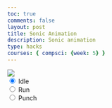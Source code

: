 ```yaml
---
toc: true
comments: false
layout: post
title: Sonic Animation
description: Sonic animation
type: hacks
courses: { compsci: {week: 5} }
---
```


<body>
    <div>
        <canvas id="spriteContainer">
            <img id="sonicSprite" src="{{site.baseurl}}/images/sonic_spritesheet.jpg">
        </canvas>
        <div id="controls">
            <input type="radio" name="animation" id="idle" checked>
            <label for="idle">Idle</label><br>
            <input type="radio" name="animation" id="run">
            <label for="run">Run</label><br>
            <input type="radio" name="animation" id="punch">
            <label for="punch">Punch</label><br>
        </div>
    </div>
</body>

<script>
    window.addEventListener('load', function () {
        const canvas = document.getElementById('spriteContainer');
        const ctx = canvas.getContext('2d');
        const SPRITE_WIDTH = 80;
        const SPRITE_HEIGHT = 102;
        const SCALE_FACTOR = 1;
        const FRAME_LIMIT = 5;

        canvas.width = SPRITE_WIDTH * SCALE_FACTOR;
        canvas.height = SPRITE_HEIGHT * SCALE_FACTOR;

        class Sonic {
            constructor() {
                this.image = document.getElementById("sonicSprite");
                this.spriteWidth = SPRITE_WIDTH;
                this.spriteHeight = SPRITE_HEIGHT;
                this.width = this.spriteWidth;
                this.height = this.spriteHeight;
                this.x = 0;
                this.y = 0;
                this.scale = 1;
                this.minFrame = 0;
                this.maxFrame = FRAME_LIMIT;
                this.frameX = 0;
                this.frameY = 0;
            }

            draw(context) {
                context.drawImage(
                    this.image,
                    this.frameX * SPRITE_WIDTH,
                    this.frameY * SPRITE_HEIGHT,
                    SPRITE_WIDTH,
                    SPRITE_HEIGHT,
                    this.x,
                    this.y,
                    canvas.width,
                    canvas.height,
                );
            }

            update() {
                if (this.frameX < this.maxFrame) {
                    this.frameX++;
                } else {
                    this.frameX = 0;
                }
            }
        }

        const sonic = new Sonic();

        const controls = document.getElementById('controls');
        controls.addEventListener('click', function (event) {
            if (event.target.tagName === 'INPUT') {
                const selectedAnimation = event.target.id;
                switch (selectedAnimation) {
                    case 'idle':
                        sonic.frameY = 0;
                        sonic.maxFrame = 6;
                        break;
                    case 'run':
                        sonic.frameY = 1;
                        sonic.maxFrame = 2;
                        break;
                    case 'punch':
                        sonic.frameY = 6;
                        sonic.maxFrame = 7;
                        break;
                    default:
                        break;
                }
            }
        });

        let framesPerSecond = 10

        function animate() {
            ctx.clearRect(0, 0, canvas.width, canvas.height);

            sonic.draw(ctx);

            sonic.update();

             setTimeout(function() {
        requestAnimationFrame(animate);

        }, 1000 / framesPerSecond);

        }

        animate();
    });
</script>